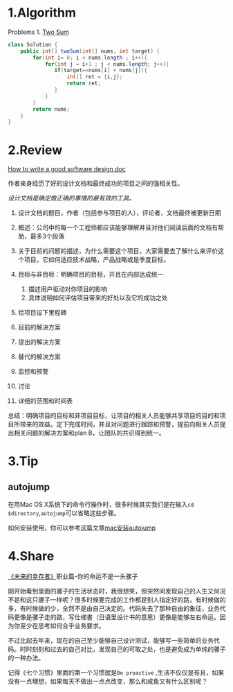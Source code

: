 # 1.Algorithm

Problems 1. [Two Sum](https://leetcode.com/problems/two-sum/)

``` java
class Solution {
    public int[] twoSum(int[] nums, int target) {
        for(int i= 0; i < nums.length ; i++){
            for(int j = i+1 ; j < nums.length; j++){
               if(target==nums[i] + nums[j]){
                   int[] ret = {i,j};
                   return ret;
               }
            }
        }
        return nums;
    }
}
```



# 2.Review

[How to write a good software design doc](https://medium.freecodecamp.org/how-to-write-a-good-software-design-document-66fcf019569c)

作者亲身经历了好的设计文档和最终成功的项目之间的强相关性。

*设计文档是确定做正确的事情的最有效的工具。*

1. 设计文档的题目，作者（包括参与项目的人），评论者，文档最终被更新日期
2. 概述：公司中的每一个工程师都应该能够理解并且对他们阅读后面的文档有帮助，最多3个段落
3. 关于目前的问题的描述，为什么需要这个项目，大家需要去了解什么来评价这个项目，它如何适应技术战略，产品战略或是季度目标。
4. 目标与非目标：明确项目的目标，并且在内部达成统一

   1. 描述用户驱动对你项目的影响
   2. 具体说明如何评估项目带来的好处以及它的成功之处
5. 给项目设下里程碑
6. 目前的解决方案
7. 提出的解决方案
8. 替代的解决方案
9. 监控和预警
10. 讨论
11. 详细的范围和时间表

总结：明确项目的目标和非项目目标，让项目的相关人员能够共享项目的目的和项目所带来的效益。定下完成时间，并且对问题进行跟踪和预警，提前向相关人员提出相关问题的解决方案和plan B，让团队的共识得到统一。


# 3.Tip

## autojump
在用Mac OS X系统下的命令行操作时，很多时候其实我们是在输入`cd $directory`,`autojump`可以省略这些步骤。

如何安装使用，你可以参考这篇文章[mac安装autojump](https://segmentfault.com/a/1190000011277135)

# 4.Share

[《未来的幸存者》](https://book.douban.com/subject/30259509/)职业篇-你的命运不是一头骡子

刚开始看到里面的骡子的生活状态时，我很想笑，但突然间发现自己的人生又何况不是和这只骡子一样呢？很多时候要完成的工作都是别人指定好的路，有时候做的多，有时候做的少，全然不是由自己决定的。代码失去了那种自由的象征，业务代码更像是骡子走的路，写仕様書（日语里设计书的意思）更像是能够左右命运。因为你至少在思考如何合乎业务要求。

不过比起去年来，现在的自己至少能够自己设计测试，能够写一些简单的业务代码。时时刻刻和过去的自己对比，发现自己的可取之处，也是避免成为单纯的骡子的一种办法。

记得《七个习惯》里面的第一个习惯就是`Be proactive` ,生活不仅仅是苟且，如果没有一点理想，如果每天不做出一点点改变，那么和咸鱼又有什么区别呢？